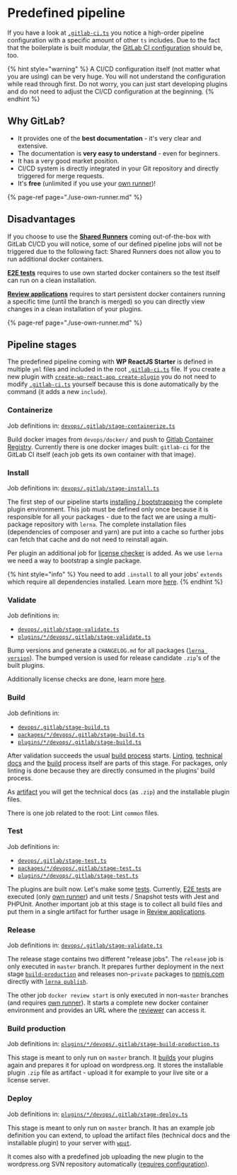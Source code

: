 # Predefined pipeline

If you have a look at [`.gitlab-ci.ts`](../usage/folder-structure/root.md#folder-structure) you notice a high-order pipeline configuration with a specific amount of other `ts` includes. Due to the fact that the boilerplate is built modular, the [GitLab CI configuration](https://docs.gitlab.com/ee/ci/yaml/) should be, too.

{% hint style="warning" %}
A CI/CD configuration itself (not matter what you are using) can be very huge. You will not understand the configuration while read through first. Do not worry, you can just start developing plugins and do not need to adjust the CI/CD configuration at the beginning.
{% endhint %}

## Why GitLab?

-   It provides one of the **best documentation** - it's very clear and extensive.
-   The documentation is **very easy to understand** - even for beginners.
-   It has a very good market position.
-   CI/CD system is directly integrated in your Git repository and directly triggered for merge requests.
-   It's **free** (unlimited if you use your [own runner](./use-own-runner.md))!

{% page-ref page="./use-own-runner.md" %}

## Disadvantages

If you choose to use the [**Shared Runners**](https://docs.gitlab.com/ee/ci/runners/#shared-specific-and-group-runners) coming out-of-the-box with GitLab CI/CD you will notice, some of our defined pipeline jobs will not be triggered due to the following fact: Shared Runners does not allow you to run additional docker containers.

[**E2E tests**](../advanced/tests.md#e2e) requires to use own started docker containers so the test itself can run on a clean installation.

[**Review applications**](./review-applications.md) requires to start persistent docker containers running a specific time (until the branch is merged) so you can directly view changes in a clean installation of your plugins.

{% page-ref page="./use-own-runner.md" %}

## Pipeline stages

The predefined pipeline coming with **WP ReactJS Starter** is defined in multiple `yml` files and included in the root [`.gitlab-ci.ts`](../usage/folder-structure/root.md#folder-structure) file. If you create a new plugin with [`create-wp-react-app create-plugin`](../usage/getting-started.md#create-workspace) you do not need to modify [`.gitlab-ci.ts`](../usage/folder-structure/root.md#folder-structure) yourself because this is done automatically by the command (it adds a new `include`).

### Containerize

Job definitions in: [`devops/.gitlab/stage-containerize.ts`](../usage/folder-structure/root.md#folder-structure)

Build docker images from `devops/docker/` and push to [Gitlab Container Registry](https://docs.gitlab.com/ee/user/packages/container_registry/). Currently there is one docker images built: `gitlab-ci` for the GitLab CI itself (each job gets its own container with that image).

### Install

Job definitions in: [`devops/.gitlab/stage-install.ts`](../usage/folder-structure/root.md#folder-structure)

The first step of our pipeline starts [installing / bootstrapping](../usage/available-commands/root.md#development) the complete plugin environment. This job must be defined only once because it is responsible for all your packages - due to the fact we are using a multi-package repository with `lerna`. The complete installation files (dependencies of composer and yarn) are put into a cache so further jobs can fetch that cache and do not need to reinstall again.

Per plugin an additional job for [license checker](../advanced/license-checker.md#javascript) is added. As we use `lerna` we need a way to bootstrap a single package.

{% hint style="info" %}
You need to add `.install` to all your jobs' `extends` which require all dependencies installed. Learn more [here](extend-gitlab-ci-pipeline.md#root).
{% endhint %}

### Validate

Job definitions in:

-   [`devops/.gitlab/stage-validate.ts`](../usage/folder-structure/root.md#folder-structure)
-   [`plugins/*/devops/.gitlab/stage-validate.ts`](../usage/folder-structure/plugin.md#folder-structure)

Bump versions and generate a `CHANGELOG.md` for all packages ([`lerna version`](https://github.com/lerna/lerna/tree/master/commands/version)). The bumped version is used for release candidate `.zip`'s of the built plugins.

Additionally license checks are done, learn more [here](../advanced/license-checker.md).

### Build

Job definitions in:

-   [`devops/.gitlab/stage-build.ts`](../usage/folder-structure/root.md#folder-structure)
-   [`packages/*/devops/.gitlab/stage-build.ts`](../usage/folder-structure/root.md#folder-structure)
-   [`plugins/*/devops/.gitlab/stage-build.ts`](../usage/folder-structure/plugin.md#folder-structure)

After validation succeeds the usual [build process](../advanced/build-production-plugin.md) starts. [Linting](../usage/available-commands/plugin.md#development), [technical docs](../usage/available-commands/plugin.md#documentation) and the [build](../usage/available-commands/plugin.md#build) process itself are parts of this stage. For packages, only linting is done because they are directly consumed in the plugins' build process.

As [artifact](https://docs.gitlab.com/ee/user/project/pipelines/job_artifacts.html) you will get the technical docs (as `.zip`) and the installable plugin files.

There is one job related to the root: Lint `common` files.

### Test

Job definitions in:

-   [`devops/.gitlab/stage-test.ts`](../usage/folder-structure/root.md#folder-structure)
-   [`packages/*/devops/.gitlab/stage-test.ts`](../usage/folder-structure/root.md#folder-structure)
-   [`plugins/*/devops/.gitlab/stage-test.ts`](../usage/folder-structure/plugin.md#folder-structure)

The plugins are built now. Let's make some [tests](../advanced/tests.md). Currently, [E2E tests](../advanced/tests.md#e2e) are executed (only [own runner](./use-own-runner.md)) and unit tests / Snapshot tests with Jest and PHPUnit. Another important job at this stage is to collect all build files and put them in a single artifact for further usage in [Review applications](./review-applications.md).

### Release

Job definitions in: [`devops/.gitlab/stage-validate.ts`](../usage/folder-structure/root.md#folder-structure)

The release stage contains two different "release jobs". The `release` job is only executed in `master` branch. It prepares further deployment in the next stage [`build-production`](#build-production) and releases non-`private` packages to [npmjs.com](https://npmjs.com) directly with [`lerna publish`](https://github.com/lerna/lerna/tree/master/commands/publish).

The other job `docker review start` is only executed in non-`master` branches (and requires [own runner](./use-own-runner.md)). It starts a complete new docker container environment and provides an URL where the [reviewer](./review-applications.md) can access it.

### Build production

Job definitions in: [`plugins/*/devops/.gitlab/stage-build-production.ts`](../usage/folder-structure/plugin.md#folder-structure)

This stage is meant to only run on `master` branch. It [builds](../advanced/build-production-plugin.md) your plugins again and prepares it for upload on wordpress.org. It stores the installable plugin `.zip` file as artifact - upload it for example to your live site or a license server.

### Deploy

Job definitions in: [`plugins/*/devops/.gitlab/stage-deploy.ts`](../usage/folder-structure/plugin.md#folder-structure)

This stage is meant to only run on `master` branch. It has an example job definition you can extend, to upload the artifact files (technical docs and the installable plugin) to your server with [`wput`](http://wput.sourceforge.net/).

It comes also with a predefined job uploading the new plugin to the wordpress.org SVN repository automatically ([requires configuration](extend-gitlab-ci-pipeline.md#release)).
